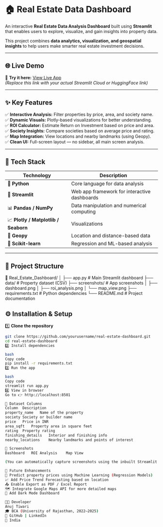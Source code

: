 # 🏠 Real Estate Data Dashboard  

An interactive **Real Estate Data Analysis Dashboard** built using **Streamlit** that enables users to explore, visualize, and gain insights into property data.  

This project combines **data analytics, visualization, and geospatial insights** to help users make smarter real estate investment decisions.  

---

## 🌐 Live Demo  
🚀 **Try it here:** [View Live App](https://your-streamlit-app-link)  
*(Replace this link with your actual Streamlit Cloud or HuggingFace link)*  

---

## ✨ Key Features  

✅ **Interactive Analysis:** Filter properties by price, area, and society name.  
✅ **Dynamic Visuals:** Plotly-based visualizations for better understanding.  
✅ **ROI Calculator:** Estimate Return on Investment based on price and area.  
✅ **Society Insights:** Compare societies based on average price and rating.  
✅ **Map Integration:** View locations and nearby landmarks (using Geopy).  
✅ **Clean UI:** Full-screen layout — no sidebar, all main screen analysis.  

---

## 🧠 Tech Stack  

| Technology | Description |
|-------------|-------------|
| 🐍 **Python** | Core language for data analysis |
| 🎈 **Streamlit** | Web app framework for interactive dashboards |
| 📊 **Pandas / NumPy** | Data manipulation and numerical computing |
| 📈 **Plotly / Matplotlib / Seaborn** | Visualizations |
| 📍 **Geopy** | Location and distance-based data |
| 🧮 **Scikit-learn** | Regression and ML-based analysis |

---

## 📂 Project Structure  

📁 Real_Estate_Dashboard/
│
├── app.py # Main Streamlit dashboard
├── data/ # Property dataset (CSV)
├── screenshots/ # App screenshots
│ ├── dashboard.png
│ ├── roi_analysis.png
│ └── map_view.png
├── requirements.txt # Python dependencies
└── README.md # Project documentation




## ⚙️ Installation & Setup  

1️⃣ **Clone the repository**  
```bash
git clone https://github.com/yourusername/real-estate-dashboard.git
cd real-estate-dashboard
2️⃣ Install dependencies

bash
Copy code
pip install -r requirements.txt
3️⃣ Run the app

bash
Copy code
streamlit run app.py
4️⃣ View in browser
Go to 👉 http://localhost:8501

🧾 Dataset Columns
Column	Description
property_name	Name of the property
society	Society or builder name
price	Price in INR
area_sqft	Property area in square feet
rating	Property rating
finishing_details	Interior and finishing info
nearby_locations	Nearby landmarks and points of interest

📸 Screenshots
Dashboard	ROI Analysis	Map View

(You can automatically capture screenshots using the inbuilt Streamlit screenshot button — see app.py)

🧭 Future Enhancements
🚧 Predict property prices using Machine Learning (Regression Models)
📈 Add Price Trend Forecasting based on location
📤 Enable Export as PDF / Excel Report
🗺️ Integrate Google Maps API for more detailed maps
🌙 Add Dark Mode Dashboard

👨‍💻 Developer
Anuj Tiwari
🎓 BCA (University of Rajasthan, 2022–2025)
💼 GitHub | LinkedIn
📍 India
